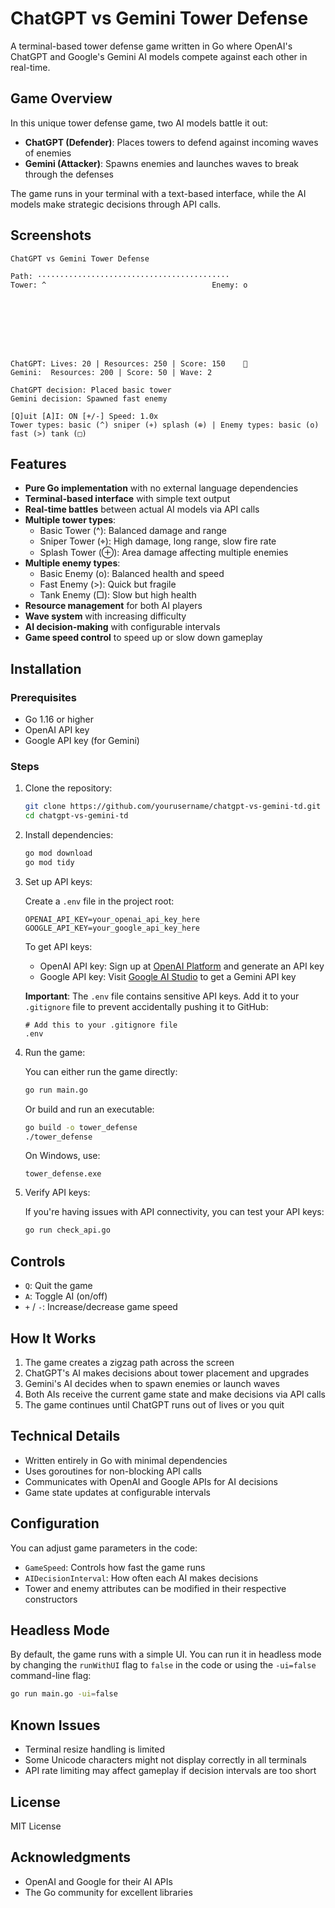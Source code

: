 # ChatGPT vs Gemini Tower Defense

A terminal-based tower defense game written in Go where OpenAI's ChatGPT and Google's Gemini AI models compete against each other in real-time.

## Game Overview

In this unique tower defense game, two AI models battle it out:

- **ChatGPT (Defender)**: Places towers to defend against incoming waves of enemies
- **Gemini (Attacker)**: Spawns enemies and launches waves to break through the defenses

The game runs in your terminal with a text-based interface, while the AI models make strategic decisions through API calls.

## Screenshots

```
ChatGPT vs Gemini Tower Defense
                                                   
Path: ···········································
Tower: ^                                     Enemy: o
                                                   
                                                   
                                                   
                                                   
                                                   
                                                   
                                                   
                                                   
ChatGPT: Lives: 20 | Resources: 250 | Score: 150    🤔
Gemini:  Resources: 200 | Score: 50 | Wave: 2        

ChatGPT decision: Placed basic tower
Gemini decision: Spawned fast enemy

[Q]uit [A]I: ON [+/-] Speed: 1.0x
Tower types: basic (^) sniper (⌖) splash (⊕) | Enemy types: basic (o) fast (>) tank (□)
```

## Features

- **Pure Go implementation** with no external language dependencies
- **Terminal-based interface** with simple text output
- **Real-time battles** between actual AI models via API calls
- **Multiple tower types**:
  - Basic Tower (^): Balanced damage and range
  - Sniper Tower (⌖): High damage, long range, slow fire rate
  - Splash Tower (⊕): Area damage affecting multiple enemies
- **Multiple enemy types**:
  - Basic Enemy (o): Balanced health and speed
  - Fast Enemy (>): Quick but fragile
  - Tank Enemy (□): Slow but high health
- **Resource management** for both AI players
- **Wave system** with increasing difficulty
- **AI decision-making** with configurable intervals
- **Game speed control** to speed up or slow down gameplay

## Installation

### Prerequisites

- Go 1.16 or higher
- OpenAI API key
- Google API key (for Gemini)

### Steps

1. Clone the repository:
   ```bash
   git clone https://github.com/yourusername/chatgpt-vs-gemini-td.git
   cd chatgpt-vs-gemini-td
   ```

2. Install dependencies:
   ```bash
   go mod download
   go mod tidy
   ```

3. Set up API keys:
   
   Create a `.env` file in the project root:
   ```
   OPENAI_API_KEY=your_openai_api_key_here
   GOOGLE_API_KEY=your_google_api_key_here
   ```
   
   To get API keys:
   - OpenAI API key: Sign up at [OpenAI Platform](https://platform.openai.com/) and generate an API key
   - Google API key: Visit [Google AI Studio](https://makersuite.google.com/app/apikey) to get a Gemini API key
   
   **Important**: The `.env` file contains sensitive API keys. Add it to your `.gitignore` file to prevent accidentally pushing it to GitHub:
   ```
   # Add this to your .gitignore file
   .env
   ```

4. Run the game:

   You can either run the game directly:
   ```bash
   go run main.go
   ```

   Or build and run an executable:
   ```bash
   go build -o tower_defense
   ./tower_defense
   ```
   
   On Windows, use:
   ```
   tower_defense.exe
   ```

5. Verify API keys:

   If you're having issues with API connectivity, you can test your API keys:
   ```bash
   go run check_api.go
   ```

## Controls

- `Q`: Quit the game
- `A`: Toggle AI (on/off)
- `+` / `-`: Increase/decrease game speed

## How It Works

1. The game creates a zigzag path across the screen
2. ChatGPT's AI makes decisions about tower placement and upgrades
3. Gemini's AI decides when to spawn enemies or launch waves
4. Both AIs receive the current game state and make decisions via API calls
5. The game continues until ChatGPT runs out of lives or you quit

## Technical Details

- Written entirely in Go with minimal dependencies
- Uses goroutines for non-blocking API calls
- Communicates with OpenAI and Google APIs for AI decisions
- Game state updates at configurable intervals

## Configuration

You can adjust game parameters in the code:

- `GameSpeed`: Controls how fast the game runs
- `AIDecisionInterval`: How often each AI makes decisions
- Tower and enemy attributes can be modified in their respective constructors

## Headless Mode

By default, the game runs with a simple UI. You can run it in headless mode by changing the `runWithUI` flag to `false` in the code or using the `-ui=false` command-line flag:

```bash
go run main.go -ui=false
```

## Known Issues

- Terminal resize handling is limited
- Some Unicode characters might not display correctly in all terminals
- API rate limiting may affect gameplay if decision intervals are too short

## License

MIT License

## Acknowledgments

- OpenAI and Google for their AI APIs
- The Go community for excellent libraries